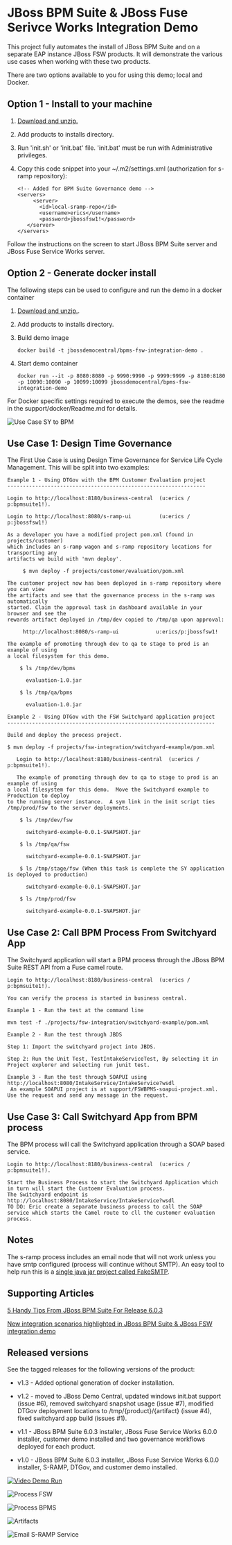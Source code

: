 JBoss BPM Suite & JBoss Fuse Serivce Works Integration Demo
===========================================================
This project fully automates the install of JBoss BPM Suite and on a separate EAP instance JBoss FSW products. It will demonstrate
the various use cases when working with these two products.

There are two options available to you for using this demo; local and Docker.


Option 1 - Install to your machine
----------------------------------
1. [Download and unzip.](https://github.com/jbossdemocentral/bpms-fsw-integration-demo/archive/master.zip)

2. Add products to installs directory.

3. Run 'init.sh' or 'init.bat' file. 'init.bat' must be run with Administrative privileges.

4. Copy this code snippet into your ~/.m2/settings.xml (authorization for s-ramp repository):

   ```
   <!-- Added for BPM Suite Governance demo -->
   <servers>
   		<server>
          <id>local-sramp-repo</id>
          <username>erics</username>
          <password>jbossfsw1!</password>
      </server>
   </servers>
   ```

Follow the instructions on the screen to start JBoss BPM Suite server and JBoss Fuse Service Works server.


Option 2 - Generate docker install
----------------------------------
The following steps can be used to configure and run the demo in a docker container

1. [Download and unzip.](https://github.com/jbossdemocentral/bpms-fsw-integration-demo/archive/master.zip). 

2. Add products to installs directory.

3. Build demo image

	```
	docker build -t jbossdemocentral/bpms-fsw-integration-demo .
	```

4. Start demo container

	```
	docker run --it -p 8080:8080 -p 9990:9990 -p 9999:9999 -p 8180:8180 -p 10090:10090 -p 10099:10099 jbossdemocentral/bpms-fsw-integration-demo
	``` 
	
For Docker specific settings required to execute the demos, see the readme in the support/docker/Readme.md for details.


![Use Case SY to BPM](https://github.com/jbossdemocentral/bpms-fsw-integration-demo/blob/master/docs/demo-images/fsw-bpms-integration-2.png?raw=true)

Use Case 1: Design Time Governance  
----------------------------------
The First Use Case is using Design Time Governance for Service Life Cycle Management. This will be split into two examples:  

   ```
   Example 1 - Using DTGov with the BPM Customer Evaluation project  
   ----------------------------------------------------------------

   Login to http://localhost:8180/business-central  (u:erics / p:bpmsuite1!).

   Login to http://localhost:8080/s-ramp-ui         (u:erics / p:jbossfsw1!)

   As a developer you have a modified project pom.xml (found in projects/customer)
   which includes an s-ramp wagon and s-ramp repository locations for transporting any
   artifacts we build with 'mvn deploy'.

        $ mvn deploy -f projects/customer/evaluation/pom.xml

   The customer project now has been deployed in s-ramp repository where you can view
   the artifacts and see that the governance process in the s-ramp was automatically
   started. Claim the approval task in dashboard available in your browser and see the
   rewards artifact deployed in /tmp/dev copied to /tmp/qa upon approval:

        http://localhost:8080/s-ramp-ui            u:erics/p:jbossfsw1!       

   The example of promoting through dev to qa to stage to prod is an example of using
   a local filesystem for this demo.

       $ ls /tmp/dev/bpms

         evaluation-1.0.jar
       
       $ ls /tmp/qa/bpms

         evaluation-1.0.jar
   ```

   ```
   Example 2 - Using DTGov with the FSW Switchyard application project  
   -------------------------------------------------------------------

   Build and deploy the process project.

   $ mvn deploy -f projects/fsw-integration/switchyard-example/pom.xml
   
      Login to http://localhost:8180/business-central  (u:erics / p:bpmsuite1!).
      
      The example of promoting through dev to qa to stage to prod is an example of using
   a local filesystem for this demo.  Move the Switchyard example to Production to deploy  
   to the running server instance.  A sym link in the init script ties /tmp/prod/fsw to the server deployments.  

       $ ls /tmp/dev/fsw

         switchyard-example-0.0.1-SNAPSHOT.jar
       
       $ ls /tmp/qa/fsw

         switchyard-example-0.0.1-SNAPSHOT.jar
         
       $ ls /tmp/stage/fsw (When this task is complete the SY application is deployed to production)

         switchyard-example-0.0.1-SNAPSHOT.jar
         
       $ ls /tmp/prod/fsw

         switchyard-example-0.0.1-SNAPSHOT.jar
   ```


Use Case 2: Call BPM Process From Switchyard App
------------------------------------------------
The Switchyard application will start a BPM process through the JBoss BPM Suite REST API from a Fuse camel route.
  
   ```
   Login to http://localhost:8180/business-central  (u:erics / p:bpmsuite1!).

   You can verify the process is started in business central.
   
   Example 1 - Run the test at the command line
   
   mvn test -f ./projects/fsw-integration/switchyard-example/pom.xml  
   
   Example 2 - Run the test through JBDS

   Step 1: Import the switchyard project into JBDS.
   
   Step 2: Run the Unit Test, TestIntakeServiceTest, By selecting it in Project explorer and selecting run junit test.
   
   Example 3 - Run the test through SOAPUI using http://localhost:8080/IntakeService/IntakeService?wsdl
	An example SOAPUI project is at support/FSWBPMS-soapui-project.xml.  Use the request and send any message in the request.
   
   ```

Use Case 3: Call Switchyard App from BPM process
------------------------------------------------
The BPM process will call the Switchyard application through a SOAP based service.
  
   ```
   Login to http://localhost:8180/business-central  (u:erics / p:bpmsuite1!).

   Start the Business Process to start the Switchyard Application which in turn will start the Custoemr Evaluation process.  
   The Switchyard endpoint is http://localhost:8080/IntakeService/IntakeService?wsdl
   TO DO: Eric create a separate business process to call the SOAP service which starts the Camel route to cll the customer evaluation process.

   ```

Notes
-----
The s-ramp process includes an email node that will not work unless you have smtp configured (process will continue without SMTP). 
An easy tool to help run this is a [single java jar project called FakeSMTP](http://nilhcem.github.io/FakeSMTP).


Supporting Articles
-------------------
[5 Handy Tips From JBoss BPM Suite For Release 6.0.3](http://www.schabell.org/2014/10/5-handy-tips-from-jboss-bpmsuite-release-603.html)

[New integration scenarios highlighted in JBoss BPM Suite & JBoss FSW integration demo](http://www.schabell.org/2014/08/new-integration-scenarios-bpmsuite-fsw-demo.html)


Released versions
-----------------
See the tagged releases for the following versions of the product:

- v1.3 - Added optional generation of docker installation.

- v1.2 - moved to JBoss Demo Central, updated windows init.bat support (issue #6), removed switchyard snapshot usage (issue #7),
	modified DTGov deployment locations to /tmp/{product}/{artifact} (issue #4), fixed switchyard app build (issues #1).

- v1.1 - JBoss BPM Suite 6.0.3 installer, JBoss Fuse Service Works 6.0.0 installer, customer demo installed and two governance
	workflows deployed for each product.

- v1.0 - JBoss BPM Suite 6.0.3 installer, JBoss Fuse Service Works 6.0.0 installer, S-RAMP, DTGov, and customer demo installed.


[![Video Demo Run](https://github.com/jbossdemocentral/bpms-fsw-integration-demo/blob/master/docs/demo-images/video-demo-run.png?raw=true)](http://vimeo.com/ericschabell/bpms-fsw-integration-demo-installation-governance)

![Process FSW](https://github.com/jbossdemocentral/bpms-fsw-integration-demo/blob/master/docs/demo-images/dtgov-process-fsw.png?raw=true)

![Process BPMS](https://github.com/jbossdemocentral/bpms-fsw-integration-demo/blob/master/docs/demo-images/dtgov-process-bpms.png?raw=true)

![Artifacts](https://github.com/jbossdemocentral/bpms-fsw-integration-demo/blob/master/docs/demo-images/sramp-artifacts.png?raw=true)

![Email S-RAMP Service](https://github.com/jbossdemocentral/bpms-fsw-integration-demo/blob/master/docs/demo-images/sramp-email-notify.png?raw=true)

